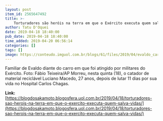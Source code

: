 ```yaml
---
layout: post
item_id: 2565647492
title: >-
    Torturadores são heróis na terra em que o Exército executa quem salva vidas
author: Tatu D'Oquei
date: 2019-04-18 18:40:00
pub_date: 2019-04-18 18:40:00
time_added: 2019-04-20 06:56:14
categories: []
tags: []
image: https://conteudo.imguol.com.br/blogs/61/files/2019/04/evaldo_carro-615x300.jpg
---
```


Familiar de Evaldo diante do carro em que foi atingido por militares do Exército. Foto: Fábio Teixeira/AP Morreu, nesta quinta (18), o catador de material reciclável Luciano Macedo, 27 anos, depois de lutar 11 dias por sua vida no Hospital Carlos Chagas.

**Link:** [https://blogdosakamoto.blogosfera.uol.com.br/2019/04/18/torturadores-sao-herois-na-terra-em-que-o-exercito-executa-quem-salva-vidas/](https://blogdosakamoto.blogosfera.uol.com.br/2019/04/18/torturadores-sao-herois-na-terra-em-que-o-exercito-executa-quem-salva-vidas/)

